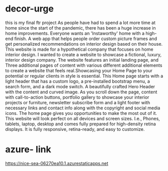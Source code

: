 # decor-urge
this is my final ftr project
As people have had to spend a lot more time at home since the start of the pandemic, there has been a huge increase in home improvements. Everyone wants an 'Instaworthy' home with a high-end finish.
A web app that helps people order custom picture frames and get personalized recommendations on interior design based on their house. This website is made for a hypothetical company that focuses on home interior design. I wanted to create a website to showcase a fictional, luxury, interior design company.
The website features an initial landing page, and Three additional pages of content with various different additional elements to create a website that feels real.Showcasing your Home Page to your potential or regular clients in style is essential. This Home page starts with a light header that has a custom logo, a pre-installed bootstrap menu, a search form, and a dark mode switch. A beautifully crafted Hero Header with the content and curved image. As you scroll down the page, content with call-to-action buttons, portfolio gallery to showcase your interior projects or furniture, newsletter subscribe form and a light footer with necessary links and contact info along with the copyright and social media icons. The home page gives you opportunities to make the most out of it. This website will look perfect on all devices and screen sizes. I.e., Phones, tablets, laptop, desktop and comes fully prepared for high-density retina displays. It is fully responsive, retina-ready, and easy to customize. 
# azure- link
https://nice-sea-06270ea10.1.azurestaticapps.net
